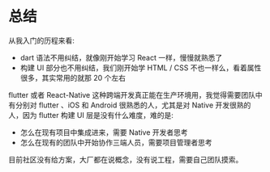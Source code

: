 # 总结

从我入门的历程来看:

* dart 语法不用纠结，就像刚开始学习 React 一样，慢慢就熟悉了
* 构建 UI 部分也不用纠结，我们刚开始学 HTML / CSS 不也一样么，看着属性很多，其实常用的就那 20 个左右

flutter 或者 React-Native 这种跨端开发真正能在生产环境用，我觉得需要团队中有分别对 flutter 、iOS 和 Android 很熟悉的人，尤其是对 Native 开发很熟的人，因为 flutter 构建 UI 层是没有什么难度，难的是:

* 怎么在现有项目中集成进来，需要 Native 开发者思考
* 怎么在现有的团队中开始协作三端人员，需要项目管理者思考

目前社区没有给方案，大厂都在说概念，没有说工程，需要自己团队摸索。